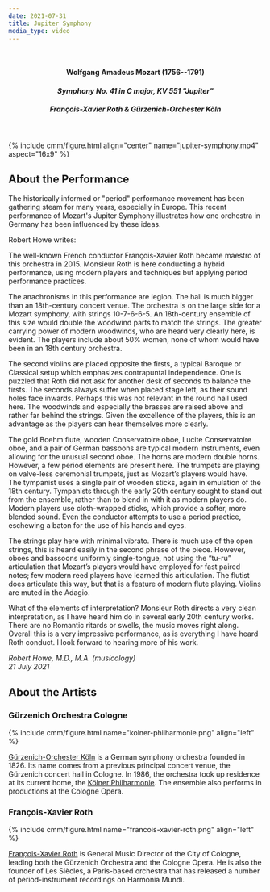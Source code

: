 ```yaml
---
date: 2021-07-31
title: Jupiter Symphony
media_type: video
---
```


<br/>

<div class="shaded-box" markdown="1" style="text-align: center;">

#### Wolfgang Amadeus Mozart (1756--1791)
#### *Symphony No. 41 in C major, KV 551 "Jupiter"*
##### François-Xavier Roth & Gürzenich-Orchester Köln

</div>

<br/>

{% include cmm/figure.html align="center" name="jupiter-symphony.mp4" aspect="16x9" %}



## About the Performance

The historically informed or "period" performance movement has been gathering
steam for many years, especially in Europe. This recent performance of Mozart's
Jupiter Symphony illustrates how one orchestra in Germany has been influenced by
these ideas.

Robert Howe writes:

The well-known French conductor François-Xavier Roth became maestro of this
orchestra in 2015. Monsieur Roth is here conducting a hybrid performance, using
modern players and techniques but applying period performance practices.

The anachronisms in this performance are legion. The hall is much bigger than an
18th-century concert venue. The orchestra is on the large side for a Mozart
symphony, with strings 10-7-6-6-5. An 18th-century ensemble of this size would
double the woodwind parts to match the strings. The greater carrying power of
modern woodwinds, who are heard very clearly here, is evident. The players
include about 50% women, none of whom would have been in an 18th century
orchestra.

The second violins are placed opposite the firsts, a typical Baroque or
Classical setup which emphasizes contrapuntal independence. One is puzzled that
Roth did not ask for another desk of seconds to balance the firsts. The seconds
always suffer when placed stage left, as their sound holes face inwards. Perhaps
this was not relevant in the round hall used here. The woodwinds and especially
the brasses are raised above and rather far behind the strings. Given the
excellence of the players, this is an advantage as the players can hear
themselves more clearly.

The gold Boehm flute, wooden Conservatoire oboe, Lucite Conservatoire oboe, and
a pair of German bassoons are typical modern instruments, even allowing for the
unusual second oboe. The horns are modern double horns. However, a few period
elements are present here. The trumpets are playing on valve-less ceremonial
trumpets, just as Mozart’s players would have. The tympanist uses a single pair
of wooden sticks, again in emulation of the 18th century. Tympanists through the
early 20th century sought to stand out from the ensemble, rather than to blend
in with it as modern players do. Modern players use cloth-wrapped sticks, which
provide a softer, more blended sound. Even the conductor attempts to use a
period practice, eschewing a baton for the use of his hands and eyes. 

The strings play here with minimal vibrato. There is much use of the open
strings, this is heard easily in the second phrase of the piece. However, oboes
and bassoons uniformly single-tongue, not using the “tu-ru” articulation that
Mozart’s players would have employed for fast paired notes; few modern reed
players have learned this articulation. The flutist does articulate this way,
but that is a feature of modern flute playing. Violins are muted in the Adagio.

What of the elements of interpretation? Monsieur Roth directs a very clean
interpretation, as I have heard him do in several early 20th century works.
There are no Romantic ritards or swells, the music moves right along. Overall
this is a very impressive performance, as is everything I have heard 
Roth conduct. I look forward to hearing more of his work. 

*Robert Howe, M.D., M.A. (musicology)*  
*21 July 2021*

## About the Artists

### Gürzenich Orchestra Cologne

{% include cmm/figure.html name="kolner-philharmonie.png" align="left" %}

[Gürzenich-Orchester Köln](https://en.wikipedia.org/wiki/Gürzenich_Orchestra_Cologne) 
is a German symphony orchestra founded in 1826. Its name comes from a previous
principal concert venue, the Gürzenich concert hall in Cologne. In 1986, the
orchestra took up residence at its current home, the 
[Kölner Philharmonie](https://en.wikipedia.org/wiki/Kölner_Philharmonie).
The ensemble also performs in productions at the Cologne Opera.

### François-Xavier Roth

{% include cmm/figure.html name="francois-xavier-roth.png" align="left" %}

[François-Xavier Roth](https://www.bso.org/p-q-r/françois-xavier-roth-conductor.aspx)
is General Music Director of the City of Cologne, leading both the Gürzenich
Orchestra and the Cologne Opera. He is also the founder of Les Siècles, a
Paris-based orchestra that has released a number of period-instrument recordings
on Harmonia Mundi.
